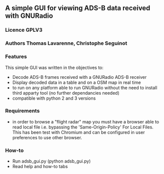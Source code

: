 ## A simple GUI for viewing ADS-B data received with GNURadio

### Licence GPLV3

### Authors Thomas Lavarenne, Christophe Seguinot

### Features
This simple GUI was written in the objectives to: 
- Decode ADS-B frames received with a GNURadio ADS-B receiver
- Display decoded data in a table and on a OSM map in real time
- to run on any platform able to run GNURadio without the need to install third apparty tool (no further dependancies needed)
- compatible with python 2 and 3 versions
### Requirements
- in order to browse a "flight radar" map you must have a browser able to read local file i.e. bypassing the 'Same-Origin-Policy' For Local Files. This has been test with Chromium and can be configured in user preferences to use other browser.

### How-to
- Run adsb_gui.py (python adsb_gui.py)
- Read help and how-to tabs
